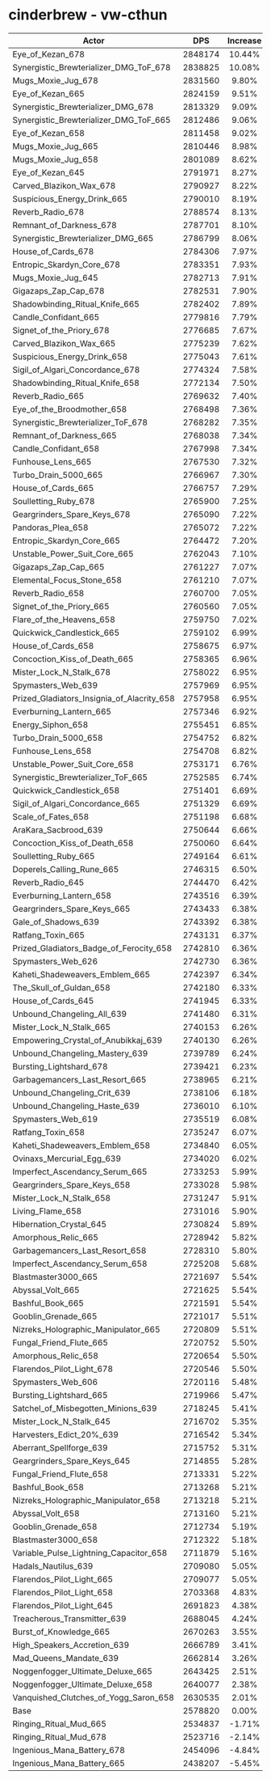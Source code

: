 # cinderbrew - vw-cthun
| Actor | DPS | Increase |
|---|:---:|:---:|
|Eye_of_Kezan_678|2848174|10.44%|
|Synergistic_Brewterializer_DMG_ToF_678|2838825|10.08%|
|Mugs_Moxie_Jug_678|2831560|9.80%|
|Eye_of_Kezan_665|2824159|9.51%|
|Synergistic_Brewterializer_DMG_678|2813329|9.09%|
|Synergistic_Brewterializer_DMG_ToF_665|2812486|9.06%|
|Eye_of_Kezan_658|2811458|9.02%|
|Mugs_Moxie_Jug_665|2810446|8.98%|
|Mugs_Moxie_Jug_658|2801089|8.62%|
|Eye_of_Kezan_645|2791971|8.27%|
|Carved_Blazikon_Wax_678|2790927|8.22%|
|Suspicious_Energy_Drink_665|2790010|8.19%|
|Reverb_Radio_678|2788574|8.13%|
|Remnant_of_Darkness_678|2787701|8.10%|
|Synergistic_Brewterializer_DMG_665|2786799|8.06%|
|House_of_Cards_678|2784306|7.97%|
|Entropic_Skardyn_Core_678|2783351|7.93%|
|Mugs_Moxie_Jug_645|2782713|7.91%|
|Gigazaps_Zap_Cap_678|2782531|7.90%|
|Shadowbinding_Ritual_Knife_665|2782402|7.89%|
|Candle_Confidant_665|2779816|7.79%|
|Signet_of_the_Priory_678|2776685|7.67%|
|Carved_Blazikon_Wax_665|2775239|7.62%|
|Suspicious_Energy_Drink_658|2775043|7.61%|
|Sigil_of_Algari_Concordance_678|2774324|7.58%|
|Shadowbinding_Ritual_Knife_658|2772134|7.50%|
|Reverb_Radio_665|2769632|7.40%|
|Eye_of_the_Broodmother_658|2768498|7.36%|
|Synergistic_Brewterializer_ToF_678|2768282|7.35%|
|Remnant_of_Darkness_665|2768038|7.34%|
|Candle_Confidant_658|2767998|7.34%|
|Funhouse_Lens_665|2767530|7.32%|
|Turbo_Drain_5000_665|2766967|7.30%|
|House_of_Cards_665|2766757|7.29%|
|Soulletting_Ruby_678|2765900|7.25%|
|Geargrinders_Spare_Keys_678|2765090|7.22%|
|Pandoras_Plea_658|2765072|7.22%|
|Entropic_Skardyn_Core_665|2764472|7.20%|
|Unstable_Power_Suit_Core_665|2762043|7.10%|
|Gigazaps_Zap_Cap_665|2761227|7.07%|
|Elemental_Focus_Stone_658|2761210|7.07%|
|Reverb_Radio_658|2760700|7.05%|
|Signet_of_the_Priory_665|2760560|7.05%|
|Flare_of_the_Heavens_658|2759750|7.02%|
|Quickwick_Candlestick_665|2759102|6.99%|
|House_of_Cards_658|2758675|6.97%|
|Concoction_Kiss_of_Death_665|2758365|6.96%|
|Mister_Lock_N_Stalk_678|2758022|6.95%|
|Spymasters_Web_639|2757969|6.95%|
|Prized_Gladiators_Insignia_of_Alacrity_658|2757958|6.95%|
|Everburning_Lantern_665|2757346|6.92%|
|Energy_Siphon_658|2755451|6.85%|
|Turbo_Drain_5000_658|2754752|6.82%|
|Funhouse_Lens_658|2754708|6.82%|
|Unstable_Power_Suit_Core_658|2753171|6.76%|
|Synergistic_Brewterializer_ToF_665|2752585|6.74%|
|Quickwick_Candlestick_658|2751401|6.69%|
|Sigil_of_Algari_Concordance_665|2751329|6.69%|
|Scale_of_Fates_658|2751198|6.68%|
|AraKara_Sacbrood_639|2750644|6.66%|
|Concoction_Kiss_of_Death_658|2750060|6.64%|
|Soulletting_Ruby_665|2749164|6.61%|
|Doperels_Calling_Rune_665|2746315|6.50%|
|Reverb_Radio_645|2744470|6.42%|
|Everburning_Lantern_658|2743516|6.39%|
|Geargrinders_Spare_Keys_665|2743433|6.38%|
|Gale_of_Shadows_639|2743392|6.38%|
|Ratfang_Toxin_665|2743131|6.37%|
|Prized_Gladiators_Badge_of_Ferocity_658|2742810|6.36%|
|Spymasters_Web_626|2742730|6.36%|
|Kaheti_Shadeweavers_Emblem_665|2742397|6.34%|
|The_Skull_of_Guldan_658|2742180|6.33%|
|House_of_Cards_645|2741945|6.33%|
|Unbound_Changeling_All_639|2741480|6.31%|
|Mister_Lock_N_Stalk_665|2740153|6.26%|
|Empowering_Crystal_of_Anubikkaj_639|2740130|6.26%|
|Unbound_Changeling_Mastery_639|2739789|6.24%|
|Bursting_Lightshard_678|2739421|6.23%|
|Garbagemancers_Last_Resort_665|2738965|6.21%|
|Unbound_Changeling_Crit_639|2738106|6.18%|
|Unbound_Changeling_Haste_639|2736010|6.10%|
|Spymasters_Web_619|2735519|6.08%|
|Ratfang_Toxin_658|2735247|6.07%|
|Kaheti_Shadeweavers_Emblem_658|2734840|6.05%|
|Ovinaxs_Mercurial_Egg_639|2734020|6.02%|
|Imperfect_Ascendancy_Serum_665|2733253|5.99%|
|Geargrinders_Spare_Keys_658|2733028|5.98%|
|Mister_Lock_N_Stalk_658|2731247|5.91%|
|Living_Flame_658|2731016|5.90%|
|Hibernation_Crystal_645|2730824|5.89%|
|Amorphous_Relic_665|2728942|5.82%|
|Garbagemancers_Last_Resort_658|2728310|5.80%|
|Imperfect_Ascendancy_Serum_658|2725208|5.68%|
|Blastmaster3000_665|2721697|5.54%|
|Abyssal_Volt_665|2721625|5.54%|
|Bashful_Book_665|2721591|5.54%|
|Gooblin_Grenade_665|2721017|5.51%|
|Nizreks_Holographic_Manipulator_665|2720809|5.51%|
|Fungal_Friend_Flute_665|2720752|5.50%|
|Amorphous_Relic_658|2720654|5.50%|
|Flarendos_Pilot_Light_678|2720546|5.50%|
|Spymasters_Web_606|2720116|5.48%|
|Bursting_Lightshard_665|2719966|5.47%|
|Satchel_of_Misbegotten_Minions_639|2718245|5.41%|
|Mister_Lock_N_Stalk_645|2716702|5.35%|
|Harvesters_Edict_20%_639|2716542|5.34%|
|Aberrant_Spellforge_639|2715752|5.31%|
|Geargrinders_Spare_Keys_645|2714855|5.28%|
|Fungal_Friend_Flute_658|2713331|5.22%|
|Bashful_Book_658|2713268|5.21%|
|Nizreks_Holographic_Manipulator_658|2713218|5.21%|
|Abyssal_Volt_658|2713160|5.21%|
|Gooblin_Grenade_658|2712734|5.19%|
|Blastmaster3000_658|2712322|5.18%|
|Variable_Pulse_Lightning_Capacitor_658|2711879|5.16%|
|Hadals_Nautilus_639|2709080|5.05%|
|Flarendos_Pilot_Light_665|2709077|5.05%|
|Flarendos_Pilot_Light_658|2703368|4.83%|
|Flarendos_Pilot_Light_645|2691823|4.38%|
|Treacherous_Transmitter_639|2688045|4.24%|
|Burst_of_Knowledge_665|2670263|3.55%|
|High_Speakers_Accretion_639|2666789|3.41%|
|Mad_Queens_Mandate_639|2662814|3.26%|
|Noggenfogger_Ultimate_Deluxe_665|2643425|2.51%|
|Noggenfogger_Ultimate_Deluxe_658|2640077|2.38%|
|Vanquished_Clutches_of_Yogg_Saron_658|2630535|2.01%|
|Base|2578820|0.00%|
|Ringing_Ritual_Mud_665|2534837|-1.71%|
|Ringing_Ritual_Mud_678|2523716|-2.14%|
|Ingenious_Mana_Battery_678|2454096|-4.84%|
|Ingenious_Mana_Battery_665|2438207|-5.45%|
